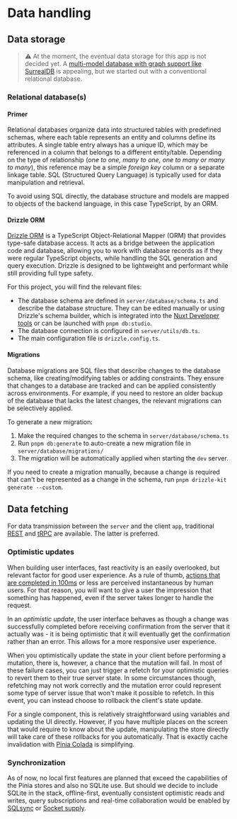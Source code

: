 # Data handling

## Data storage

> :warning: At the moment, the eventual data storage for this app is not decided yet. A [multi-model database with graph support like SurrealDB](https://surrealdb.com/docs/sdk/javascript/core/create-a-new-connection) is appealing,  but we started out with a conventional relational database.

### Relational database(s)

#### Primer

Relational databases organize data into structured tables with predefined schemas, where each table represents an entity and columns define its attributes. A single table entry always has a unique ID, which may be referenced in a column that belongs to a different entity/table. Depending on the type of relationship (_one to one, many to one, one to many or many to many_), this reference may be a simple _foreign key_ column or a separate linkage table. SQL (Structured Query Language) is typically used for data manipulation and retrieval.

To avoid using SQL directly, the database structure and models are mapped to objects of the backend language, in this case TypeScript, by an ORM.

#### Drizzle ORM

[Drizzle ORM](https://orm.drizzle.team) is a TypeScript Object-Relational Mapper (ORM) that provides type-safe database access. It acts as a bridge between the application code and database, allowing you to work with database records as if they were regular TypeScript objects, while handling the SQL generation and query execution. Drizzle is designed to be lightweight and performant while still providing full type safety.

For this project, you will find the relevant files:

- The database schema are defined in `server/database/schema.ts` and describe the database structure. They can be edited manually or using Drizzle's schema builder, which is integrated into the [Nuxt Developer tools](https://devtools.nuxt.com) or can be launched with `pnpm db:studio`.
- The database connection is configured in `server/utils/db.ts`.
- The main configuration file is  `drizzle.config.ts`.

#### Migrations

Database migrations are SQL files that describe changes to the database schema, like creating/modifying tables or adding constraints. They ensure that changes to a database are tracked and can be applied consistently across environments. For example, if you need to restore an older backup of the database that lacks the latest changes, the relevant migrations can be selectively applied.

To generate a new migration:

1. Make the required changes to the schema in `server/database/schema.ts`
2. Run `pnpm db:generate` to auto-create a new migration file in `server/database/migrations/`
3. The migration will be automatically applied when starting the `dev` server.

If you need to create a migration manually, because a change is required that can't be represented as a change in the schema, run `pnpm drizzle-kit generate --custom`.

## Data fetching

For data transmission between the `server` and the client `app`, traditional [REST](./api.md) and [tRPC](./trpc.md) are available. The latter is preferred.

### Optimistic updates

When building user interfaces, fast reactivity is an easily overlooked, but relevant factor for good user experience. As a rule of thumb, [actions that are completed in 100ms](https://medium.com/shakuro/milliseconds-matter-how-time-builds-ux-6cac50fb472e) or less are perceived instantaneous by human users. For that reason, you will want to give a user the impression that something has happened, even if the server takes longer to handle the request. 

In an _optimistic update_, the user interface behaves as though a change was successfully completed before receiving confirmation from the server that it actually was - it is being optimistic that it will eventually get the confirmation rather than an error. This allows for a more responsive user experience.

When you optimistically update the state in your client before performing a mutation, there is, however, a chance that the mutation will fail. In most of these failure cases, you can just trigger a refetch for your optimistic queries to revert them to their true server state. In some circumstances though, refetching may not work correctly and the mutation error could represent some type of server issue that won't make it possible to refetch. In this event, you can instead choose to rollback the client's state update.

For a single component, this is relatively straightforward using variables and updating the UI directly. However, if you have multiple places on the screen that would require to know about the update, manipulating the store directly will take care of these rollbacks for you automatically. That is exactly cache invalidation with [Pinia Colada](https://pinia-colada.esm.dev) is simplifying.

### Synchronization

As of now, no local first features are planned that exceed the capabilities of the Pinia stores and also no SQLite use. But should we decide to include SQLite in the stack, offline-first, eventually consistent optimistic reads and writes, query subscriptions and real-time collaboration would be enabled by [SQLsync](https://github.com/orbitinghail/sqlsync) or [Socket supply](https://socketsupply.co).
